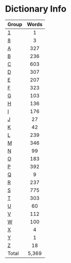 ﻿Dictionary Info
=======


|Group|Words|
|-----|:------:|
|[1](1.json)|1|
|[8](8.json)|3|
|[A](A.json)|327|
|[B](B.json)|236|
|[C](C.json)|603|
|[D](D.json)|307|
|[E](E.json)|207|
|[F](F.json)|323|
|[G](G.json)|103|
|[H](H.json)|136|
|[I](I.json)|176|
|[J](J.json)|27|
|[K](K.json)|42|
|[L](L.json)|239|
|[M](M.json)|346|
|[N](N.json)|99|
|[O](O.json)|183|
|[P](P.json)|392|
|[Q](Q.json)|9|
|[R](R.json)|237|
|[S](S.json)|775|
|[T](T.json)|303|
|[U](U.json)|60|
|[V](V.json)|112|
|[W](W.json)|100|
|[X](X.json)|4|
|[Y](Y.json)|1|
|[Z](Z.json)|18|
|Total|5,369|
